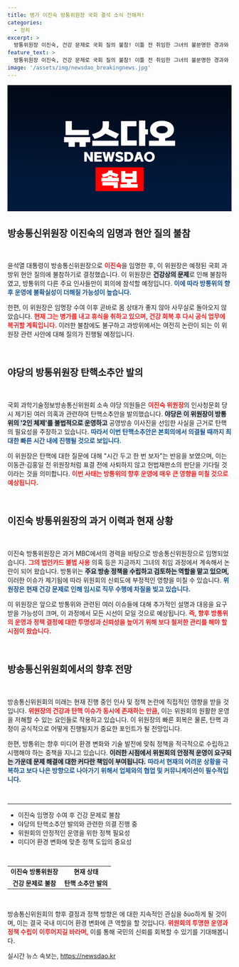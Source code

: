 ```yaml
---
title: 병가 이진숙 방통위원장 국회 결석 소식 전해져!
categories:
  - 정치
excerpt: >
  방통위원장 이진숙, 건강 문제로 국회 질의 불참! 이틀 전 취임한 그녀의 불분명한 경과와 함께 야당은 탄핵 소추안까지 발의. 정치적 파란 속에서 과연 그녀의 운명은? 클릭해 확인하세요!
feature_text: >
  방통위원장 이진숙, 건강 문제로 국회 질의 불참! 이틀 전 취임한 그녀의 불분명한 경과와 함께 야당은 탄핵 소추안까지 발의. 정치적 파란 속에서 과연 그녀의 운명은? 클릭해 확인하세요!
image: '/assets/img/newsdao_breakingnews.jpg'
---
```


<p><img src="/assets/img/newsdao_breakingnews.jpg" alt="pcversion 속보" /></p>

<h2 data-ke-size="size26">방송통신위원장 이진숙의 임명과 현안 질의 불참</h2>

<p data-ke-size="size16">&nbsp;</p>

<p>윤석열 대통령이 방송통신위원장으로 <b><span style="color: #ee2323;">이진숙</span></b>을 임명한 후, 이 위원장은 예정된 국회 과방위 현안 질의에 불참하기로 결정했습니다. 이 위원장은 <b><span style="background-color: #21538527;">건강상의 문제</span></b>로 인해 불참하였고, 방통위의 다른 주요 인사들만이 회의에 참석할 예정입니다. <b><span style="color: #1a5490;">이에 따라 방통위의 향후 운영에 불확실성이 더해질 가능성이 높습니다.</span></b> </p>

<p>한편, 이 위원장은 임명장 수여 이후 곧바로 몸 상태가 좋지 않아 사무실로 돌아오지 않았습니다. <b><span style="color: #ee2323;">현재 그는 병가를 내고 휴식을 취하고 있으며, 건강 회복 후 다시 공식 업무에 복귀할 계획입니다.</span></b> 이러한 불참에도 불구하고 과방위에서는 여전히 논란이 되는 이 위원장 관련 사안에 대해 질의가 진행될 예정입니다.</p>

<p data-ke-size="size16">&nbsp;</p>

<h2 data-ke-size="size26">야당의 방통위원장 탄핵소추안 발의</h2>

<p data-ke-size="size16">&nbsp;</p>

<p>국회 과학기술정보방송통신위원회 소속 야당 의원들은 <b><span style="color: #ee2323;">이진숙 위원장</span></b>의 인사청문회 당시 제기된 여러 의혹과 관련하여 탄핵소추안을 발의했습니다. <b><span style="background-color: #21538527;">야당은 이 위원장이 방통위의 '2인 체제'를 불법적으로 운영하고</span></b> 공영방송 이사진을 선임한 사실을 근거로 탄핵의 필요성을 주장하고 있습니다. <b><span style="color: #1a5490;">따라서 이번 탄핵소추안은 본회의에서 의결될 때까지 최대한 빠른 시간 내에 진행될 것으로 보입니다.</span></b></p>

<p>이 위원장은 탄핵에 대한 질문에 대해 "시간 두고 한 번 보자"는 반응을 보였으며, 이는 이동관·김홍일 전 위원장처럼 표결 전에 사퇴하지 않고 헌법재판소의 판단을 기다릴 것이라는 것을 의미합니다. <b><span style="color: #ee2323;">이번 사태는 방통위의 향후 운영에 매우 큰 영향을 미칠 것으로 예상됩니다.</span></b></p>

<p data-ke-size="size16">&nbsp;</p>

<h2 data-ke-size="size26">이진숙 방통위원장의 과거 이력과 현재 상황</h2>

<p data-ke-size="size16">&nbsp;</p>

<p>이진숙 방통위원장은 과거 MBC에서의 경력을 바탕으로 방송통신위원장으로 임명되었습니다. <b><span style="color: #ee2323;">그의 법인카드 불법 사용</span></b> 의혹 등은 지금까지 그녀의 취임 과정에서 계속해서 논란이 되어 왔습니다. 방통위는 <b><span style="background-color: #21538527;">주요 방송 정책을 수립하고 검토하는 역할을 맡고 있으며,</span></b> 이러한 이슈가 제기됨에 따라 위원회의 신뢰도에 부정적인 영향을 미칠 수 있습니다. <b><span style="color: #1a5490;">위원장은 현재 건강 문제로 인해 임시로 직무 수행에 차질을 빚고 있습니다.</span></b></p>

<p>이 위원장은 앞으로 방통위와 관련된 여러 이슈들에 대해 추가적인 설명과 대응을 요구받을 가능성이 크며, 이 과정에서 모든 시선이 모일 것으로 예상됩니다. <b><span style="color: #ee2323;">즉, 향후 방통위의 운영과 정책 결정에 대한 투명성과 신뢰성을 높이기 위해 보다 철저한 관리를 해야 할 시점이 왔습니다.</span></b></p>

<p data-ke-size="size16">&nbsp;</p>

<h2 data-ke-size="size26">방송통신위원회에서의 향후 전망</h2>

<p data-ke-size="size16">&nbsp;</p>

<p>방송통신위원회의 미래는 현재 진행 중인 인사 및 정책 논란에 직접적인 영향을 받을 것입니다. <b><span style="color: #ee2323;">위원장의 건강과 탄핵 이슈가 동시에 존재하는 만큼,</span></b> 이는 위원회의 원활한 운영을 저해할 수 있는 요인들로 작용하고 있습니다. 이 위원장의 빠른 회복은 물론, 탄핵 과정이 공식적으로 어떻게 진행될지가 중요한 포인트가 될 전망입니다.</p>

<p>한편, 방통위는 향후 미디어 환경 변화와 기술 발전에 맞춰 정책을 적극적으로 수립하고 시행해야 하는 중책을 지니고 있습니다. <b><span style="background-color: #21538527;">이러한 시점에서 위원회의 안정적 운영이 요구되는 가운데 문제 해결에 대한 커다란 책임이 부여됩니다.</span></b> <b><span style="color: #1a5490;">따라서 현재의 어려운 상황을 극복하고 보다 나은 방향으로 나아가기 위해서 업체와의 협업 및 커뮤니케이션이 필수적입니다.</span></b></p>

<p data-ke-size="size16">&nbsp;</p>

<hr>

<ul>
  <li>이진숙 임명장 수여 후 건강 문제로 불참</li>
  <li>야당의 탄핵소추안 발의와 관련한 의결 진행 중</li>
  <li>위원회의 안정적인 운영을 위한 정책 필요성</li>
  <li>미디어 환경 변화에 맞춘 정책 도입의 중요성</li>
</ul>

<p data-ke-size="size16">&nbsp;</p>

<table>
  <tr>
    <td style="text-align: center; height: 17px;"><b>이진숙 방통위원장</b></td>
    <td style="text-align: center; height: 17px;"><b>현재 상태</b></td>
  </tr>
  <tr>
    <td style="text-align: center; height: 17px;"><b>건강 문제로 불참</b></td>
    <td style="text-align: center; height: 17px;"><b>탄핵 소추안 발의</b></td>
  </tr>
</table>

<p data-ke-size="size16">&nbsp;</p>

<p>방송통신위원회의 향후 결정과 정책 방향은 에 대한 지속적인 관심을 δύο하게 될 것이며, 이는 결국 국내 미디어 환경 변화에 큰 역할을 할 것입니다. <b><span style="color: #ee2323;">위원회의 투명한 운영과 정책 수립이 이루어지길 바라며,</span></b> 이를 통해 국민의 신뢰를 회복할 수 있기를 기대해봅니다.</p>
실시간 뉴스 속보는, <a href="https://newsdao.kr" rel="dofollow">https://newsdao.kr</a>


